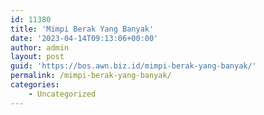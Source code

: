 ```yaml
---
id: 11380
title: 'Mimpi Berak Yang Banyak'
date: '2023-04-14T09:13:06+00:00'
author: admin
layout: post
guid: 'https://bos.awn.biz.id/mimpi-berak-yang-banyak/'
permalink: /mimpi-berak-yang-banyak/
categories:
    - Uncategorized
---
```



